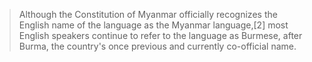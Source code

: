 
> Although the Constitution of Myanmar officially recognizes the English name of the language as the Myanmar language,[2] most English speakers continue to refer to the language as Burmese, after Burma, the country's once previous and currently co-official name.
